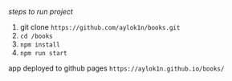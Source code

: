 *steps to run project*
1) git clone `https://github.com/aylok1n/books.git`
2) `cd /books`
3) `npm install`
4) `npm run start`

app deployed to github pages `https://aylok1n.github.io/books/`
